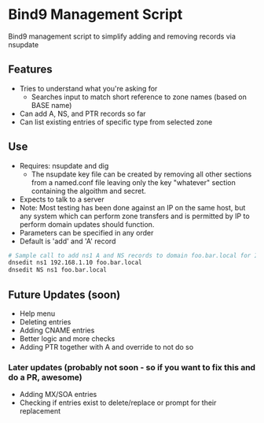 # Bind9 Management Script

Bind9 management script to simplify adding and removing records via nsupdate

## Features

- Tries to understand what you're asking for
  - Searches input to match short reference to zone names (based on BASE name)
- Can add A, NS, and PTR records so far
- Can list existing entries of specific type from selected zone

## Use

- Requires: nsupdate and dig
  - The nsupdate key file can be created by removing all other sections from a named.conf file leaving only the key "whatever" section containing the algoithm and secret.
- Expects to talk to a server 
- Note: Most testing has been done against an IP on the same host, but any system which can perform zone transfers and is permitted by IP to perform domain updates should function.
- Parameters can be specified in any order
- Default is 'add' and 'A' record

```sh
# Sample call to add ns1 A and NS records to domain foo.bar.local for IP 192.168.1.10
dnsedit ns1 192.168.1.10 foo.bar.local
dnsedit NS ns1 foo.bar.local
```

## Future Updates (soon)

- Help menu
- Deleting entries
- Adding CNAME entries
- Better logic and more checks
- Adding PTR together with A and override to not do so

### Later updates (probably not soon - so if you want to fix this and do a PR, awesome)
- Adding MX/SOA entries 
- Checking if entries exist to delete/replace or prompt for their replacement

